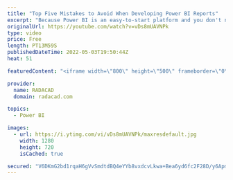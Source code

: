 ```yaml
---
title: "Top Five Mistakes to Avoid When Developing Power BI Reports"
excerpt: "Because Power BI is an easy-to-start platform and you don't need an extensive learning curve to get started with Power BI Desktop, we often see some bad practices in the implementation of Power BI reports. In this article and video, I explained the top five mistakes that I see happen a lot in building"
originalUrl: https://youtube.com/watch?v=vDs8mUAVNPk
type: video
price: Free
length: PT13M59S
publishedDateTime: 2022-05-03T19:50:44Z
heat: 51

featuredContent: "<iframe width=\"800\" height=\"500\" frameborder=\"0\" src=\"https://www.youtube.com/embed/vDs8mUAVNPk\" allow=\"accelerometer; autoplay; encrypted-media; gyroscope; picture-in-picture\" allowfullscreen></iframe>"

provider:
  name: RADACAD
  domain: radacad.com

topics:
  - Power BI

images:
  - url: https://i.ytimg.com/vi/vDs8mUAVNPk/maxresdefault.jpg
    width: 1280
    height: 720
    isCached: true

secured: "V6DKmG2bd1rqaH6gVvSmdtdBQ4eYYb8vxdcvLkwa+Bea6yd6fc2F28D/y6ApmHJfnaJNZcGHdkraCO04axxdweOQG1TABiJ9dq/rV+fB0XgbZfHYu8vXdzwWMrpTqXfaJmhfMkgFyOh7HXYM26sj29Z3YRs2Eo0IkxZdt6l1QRG06kAJ0NW6aKvxwnm3x0DpnFEizmpXOKbuqTHxGMVej6adSfrV6qnob+DnxtgF2kX1FrUv10Ubb6OF1WBvWkvEJGW1B1N+GIIYOzqBG10x5/7qJx3a6pmO21JKbleWnop1zwoJpjsAQjnTdrslsXb9mqgDkIh4JrStZ/c0fu+1ke1GK1eucGJCId6LjyfIKJ4UfEBtQY7hPEZ0e4p+TTdt6eXBgqE7pjHlShjPCY9shhPUGBH+Hh7krut0iZV1Jkg=;hRJmVKKgUltGZGwTrmATsw=="
---
```


